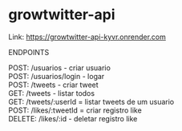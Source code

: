 # growtwitter-api

Link: https://growtwitter-api-kyvr.onrender.com

ENDPOINTS

POST: /usuarios - criar usuario </br>
POST: /usuarios/login - logar  </br>
POST: /tweets - criar tweet  </br>
GET: /tweets - listar todos  </br>
GET: /tweets/:userId = listar tweets de um usuario  </br>
POST: /likes/:tweetId = criar registro like  </br>
DELETE: /likes/:id - deletar registro like  </br>
